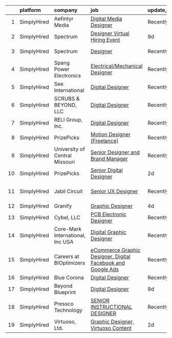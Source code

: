 

|    | platform    | company                          | job                                                                                                                                                                      | update_time   | location             |
|---:|:------------|:---------------------------------|:-------------------------------------------------------------------------------------------------------------------------------------------------------------------------|:--------------|:---------------------|
|  1 | SimplyHired | Aefintyr Media                   | [Digital Media Designer](https://www.simplyhired.com/job/Ll4Dk-tuHzDO6sqKeVzdyzKDgXgVn5EPAswlARllRoq4LlTuPELgiA?q=digital+designer)                                      | Recently      | Corpus Christi, TX   |
|  2 | SimplyHired | Spectrum                         | [Designer Virtual Hiring Event](https://www.simplyhired.com/job/2-593372QulGej7zRj2QWUTUUqcBMCtWP_TxRsiDkYwm6X0uZJo3Ng?q=digital+designer)                               | 9d            | Birmingham, AL       |
|  3 | SimplyHired | Spectrum                         | [Designer](https://www.simplyhired.com/job/tD9HMiVVpWtztEZoiEtDEFAV57-U9hXdknR1yk6eMJE1pzc2SEFVNQ?q=digital+designer)                                                    | Recently      | Indianapolis, IN     |
|  4 | SimplyHired | Spang Power Electronics          | [Electrical/Mechanical Designer](https://www.simplyhired.com/job/gvzx7LEYw99I23xS1NUL7EFBgPrQQj1D3zbVmKA6bHuVJGCRsWqGEA?q=digital+designer)                              | Recently      | Mentor, OH           |
|  5 | SimplyHired | See International                | [Digital Designer](https://www.simplyhired.com/job/cmFIleSe2X2ZYcw4lHVx1qI6ulGlhhX5ZcTJyCLHpN-5ojrF7oVaRA?q=digital+designer)                                            | Recently      | Remote               |
|  6 | SimplyHired | SCRUBS & BEYOND, LLC             | [Digital Designer](https://www.simplyhired.com/job/vAfwLfQbx295gnnGTG8S8FOGMCCrxWEviokWc03wdjg8qkf_YH-2dw?q=digital+designer)                                            | Recently      | Scottsdale, AZ       |
|  7 | SimplyHired | RELI Group, Inc.                 | [Digital Designer](https://www.simplyhired.com/job/cpQR7akrcN9KtO0If9R5icotEPbuqP34L3Hn0GrVDKS8ko3zsJMavQ?q=digital+designer)                                            | Recently      | Remote               |
|  8 | SimplyHired | PrizePicks                       | [Motion Designer (Freelance)](https://www.simplyhired.com/job/2Qexoa-HsoZaX_rSODEv9H4edze_3pBKpPrdq4FyIiF_TGqtmQVxQg?q=digital+designer)                                 | Recently      | Atlanta, GA          |
|  9 | SimplyHired | University of Central Missouri   | [Senior Designer and Brand Manager](https://www.simplyhired.com/job/fgt5-S4pjrX_p2ErnUCasTqjbXih82qK9_Z3iaYzGrCspQJjjc4tDA?q=digital+designer)                           | Recently      | Warrensburg, MO      |
| 10 | SimplyHired | PrizePicks                       | [Senior Digital Designer](https://www.simplyhired.com/job/_GkM45M5Sl-XZ8xYm-XE-NjlxjCG1A66C5F63B2cGwgOWG1AT7_aTw?q=digital+designer)                                     | 2d            | Remote               |
| 11 | SimplyHired | Jabil Circuit                    | [Senior UX Designer](https://www.simplyhired.com/job/C3sbjuSkcCX7vsA18EjR__zA29fGUdmFALkgCpqHVHuFtU-YkSd9QA?q=digital+designer)                                          | Recently      | Saint Petersburg, FL |
| 12 | SimplyHired | Granify                          | [Graphic Designer](https://www.simplyhired.com/job/oo7hKiNjJ5Lv6Hfe4x0K9C9BErWSdjRLlUBChB2AyfKCSjQcUCFBRA?q=digital+designer)                                            | 4d            | Austin, TX           |
| 13 | SimplyHired | Cybel, LLC                       | [PCB Electronic Designer](https://www.simplyhired.com/job/0KWhSnGp1of9fNebT6HVSkGaUNrzWn3zRK00JWkTEFYBbejDWSyZyg?q=digital+designer)                                     | Recently      | Bethlehem, PA        |
| 14 | SimplyHired | Core-Mark International, Inc USA | [Digital Graphic Designer](https://www.simplyhired.com/job/HmvSyDA86FGlhUXoclxh0oCUXVC-hYzEgd-qPwPaZYGKfd261oEz4g?q=digital+designer)                                    | Recently      | Westlake, TX         |
| 15 | SimplyHired | Careers at BIOptimizers          | [eCommerce Graphic Designer, Digital Facebook and Google Ads](https://www.simplyhired.com/job/bIYH2DCA6qFoX8WdGFDfCjOYdm50bdrUfPE0OpDgD4Kh3xov1LYVTg?q=digital+designer) | Recently      | Reno, NV             |
| 16 | SimplyHired | Blue Corona                      | [Digital Designer](https://www.simplyhired.com/job/U2UeyiUguFQrNgtOxsMxvhlBUUBQJrh3heVfCNoQhWOYZsn7Rk7xPQ?q=digital+designer)                                            | Recently      | Remote               |
| 17 | SimplyHired | Beyond Blueprint                 | [Digital Designer](https://www.simplyhired.com/job/fcDzBkmHYoRNBP0WOjvEHZW8a43wlS5E6y4J1AX_IwTXX4vyVVx3NA?q=digital+designer)                                            | 9d            | Clemson, SC          |
| 18 | SimplyHired | Pressco Technology               | [SENIOR INSTRUCTIONAL DESIGNER](https://www.simplyhired.com/job/vuig5BCFtHhgiPcVZHOUFiKr3KPq73qyyKgP8j90b4JQ-jlTGzhxYQ?q=digital+designer)                               | Recently      | Solon, OH            |
| 19 | SimplyHired | Virtuoso, Ltd.                   | [Graphic Designer, Virtuoso Content](https://www.simplyhired.com/job/MjDx8F6qzMWNh4-q8ww3eXDytVyYYP2io4DIHvh2HiTIIEGl8MiSGw?q=digital+designer)                          | 2d            | Fort Worth, TX       |